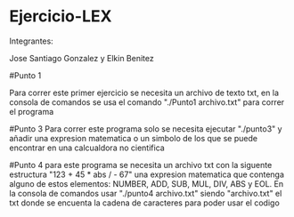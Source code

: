 # Ejercicio-LEX
Integrantes:

Jose Santiago Gonzalez y Elkin Benitez

#Punto 1

Para correr este primer ejercicio se necesita un archivo de texto txt, en la consola de comandos se usa el comando "./Punto1 archivo.txt" para correr el programa

#Punto 3
Para correr este programa solo se necesita ejecutar "./punto3" y añadir una expresion matematica o un simbolo de los que se puede encontrar en una calcualdora no cientifica

#Punto 4
para este programa se necesita un archivo txt con la siguente estructura "123 + 45 * abs / - 67" una expresion matematica que contenga alguno de estos elementos: NUMBER, ADD, SUB, MUL, DIV, ABS y EOL. En la consola de comandos usar "./punto4 archivo.txt" siendo "archivo.txt" el txt donde se encuenta la cadena de caracteres para poder usar el codigo
